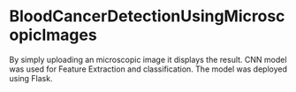 # BloodCancerDetectionUsingMicroscopicImages
By simply uploading an microscopic image it displays the result.
CNN model was used for Feature Extraction and classification.
The model was deployed using Flask.
